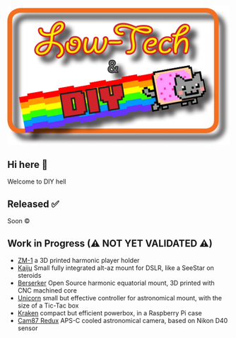<picture>
    <img
        alt="A pixel art of a Dophin with text: Flipper Devices"
        src="/profile/Low_tech_DIY.png">
</picture>

## Hi here 👋
Welcome to DIY hell

## Released ✅

Soon ©️

## Work in Progress (⚠ NOT YET VALIDATED ⚠)

- [ZM-1](https://github.com/zUrp-Astronomics/ZM-1) a 3D printed harmonic player holder
- [Kaiju](https://github.com/zUrp-Astronomics/) Small fully integrated alt-az mount for DSLR, like a SeeStar on steroids
- [Berserker](https://github.com/zUrp-Astronomics/TeenAstro-Redux) Open Source harmonic equatorial mount, 3D printed with CNC machined core
- [Unicorn](https://github.com/zUrp-Astronomics/TeenAstro-Redux) small but effective controller for astronomical mount, with the size of a Tic-Tac box
- [Kraken](https://github.com/zUrp-Astronomics/) compact but efficient powerbox, in a Raspberry Pi case
- [Cam87 Redux](https://github.com/zUrp-Astronomics/Cam87-Redux) APS-C cooled astronomical camera, based on Nikon D40 sensor
